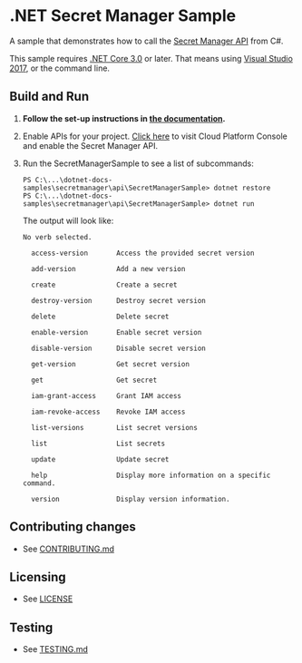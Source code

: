 # .NET Secret Manager Sample

A sample that demonstrates how to call the
[Secret Manager API](https://cloud.google.com/secret-manager) from C#.

This sample requires [.NET Core 3.0](
    https://www.microsoft.com/net/core) or later.  That means using
[Visual Studio 2017](
    https://www.visualstudio.com/), or the command line.

## Build and Run

1.  **Follow the set-up instructions in [the documentation](https://cloud.google.com/dotnet/docs/setup).**

1.  Enable APIs for your project.
    [Click here](https://console.cloud.google.com/flows/enableapi?apiid=secretmanager.googleapis.com&showconfirmation=true)
    to visit Cloud Platform Console and enable the Secret Manager API.

1. Run the SecretManagerSample to see a list of subcommands:

    ```text
    PS C:\...\dotnet-docs-samples\secretmanager\api\SecretManagerSample> dotnet restore
    PS C:\...\dotnet-docs-samples\secretmanager\api\SecretManagerSample> dotnet run
    ```

    The output will look like:

    ```text
    No verb selected.

      access-version       Access the provided secret version

      add-version          Add a new version

      create               Create a secret

      destroy-version      Destroy secret version

      delete               Delete secret

      enable-version       Enable secret version

      disable-version      Disable secret version

      get-version          Get secret version

      get                  Get secret

      iam-grant-access     Grant IAM access

      iam-revoke-access    Revoke IAM access

      list-versions        List secret versions

      list                 List secrets

      update               Update secret

      help                 Display more information on a specific command.

      version              Display version information.
    ```

## Contributing changes

* See [CONTRIBUTING.md](../../../CONTRIBUTING.md)

## Licensing

* See [LICENSE](../../../LICENSE)

## Testing

* See [TESTING.md](../../../TESTING.md)
